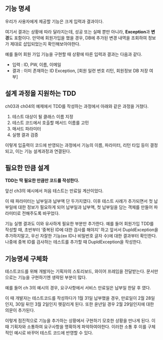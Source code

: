 ## 기능 명세

우리가 사용자에게 제공할 기능은 크게 입력과 결과이다.

여기서 결과는 상황에 따라 달라지는데, 성공 또는 실패 뿐만 아니라, **Exception**과  **변경**도 포함이다. 만약에 회원가입을 했을 경우, DB에 추가된 변경 내역을 조회하여 정보가 제대로 삽입되었는지 확인해보아야한다.

예를 들어 회원 가입 기능을 구현할 때 상황에 따른 입력과 결과는 다음과 같다.

- 입력 : ID, PW, 이름, 이메일
- 결과 : 이미 존재하는 ID Exception, [회원 일련 번호 리턴, 회원정보 DB 저장 여부]

## 설계 과정을 지원하는 TDD

ch03과 ch04의 예제에서 TDD를 작성하는 과정에서 아래와 같은 과정을 거쳤다.

1. 테스트 대상이 될 클래스 이름 지정
2. 테스트 코드에서 호출할 메서드 이름를 고민
3. 매서드 파라미터
4. 실행 결과 검증

이렇게 입출력이 코드에 반영되는 과정에서 기능의 이름, 파라미터, 리턴 타입 등이 결정되고, 이는 기능 설계과정과 연결된다.

## 필요한 만큼 설계

**TDD는 딱 필요한 만큼만 코드를 작성한다.**

앞선 ch3의 예시에서 처음 테스트는 만료일 계산이었다.

이 때 파라미터는 납부일과 납부액 단 두가지였다. 이후 테스트 사례가 추가되면서 첫 납부일에 대한 정보가 필요하게 되어 납부일과 납부액, 첫 납부일을 담는 객체를 만들어 파라미터로 전해주도록 바꾸었다.

기능 실행 결과도 이와 유사하게 필요한 부분만 추가한다. 예를 들어 회원가입 TDD를 작성할 때, 초반부터 ‘중복된 ID에 대한 검사를 해야지’ 하고 앞서서 DupldException을 추가하지말고, 우선 자잘한 기능(ex ID나 비밀번호 글자 수)에 대한 결과부터 확인한다. 나중에 중복 ID를 검사하는 테스트를 추가할 때 DupldException을 작성한다.

## 기능명세 구체화

테스트코드를 위해 개발자는 기획자의 스토리보드, 와이어 프레임을 전달받는다. 문서만으로는 기능을 구현하기엔 생략된 부분이 많다.

예를 들어 ch 3의 예시의 경우, 요구사항에서 서비스 만료일은 납부일 한달 후 였다.

이 때 개발자는 테스트코드를 작성하다가 1월 31일 납부했을 경우, 만료일이 2월 28일인지, 30일 뒤인 3월 2일인지 헷갈리게 된다. 또한 윤년일 경우 2월 29일인지에 대한 의문이 추가된다.

이렇게 점진적으로 기능을 추가하는 상황에서 구현하기 모호한 상황을 만나게 된다. 이 때 기획자와 소통하여 요구사항을 명확하게 파악하여야한다. 이러한 소통 후 이를 구체적인 예시로 바꾸어 테스트 코드에 반영할 수 있다.